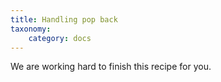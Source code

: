 ```yaml
---
title: Handling pop back
taxonomy:
    category: docs
---
```


We are working hard to finish this recipe for you. 